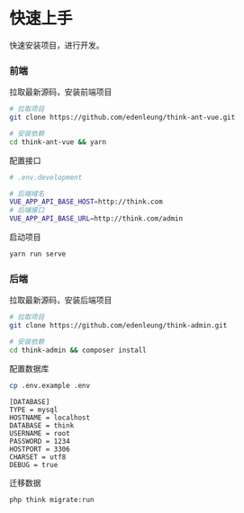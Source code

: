 # 快速上手
快速安装项目，进行开发。

### 前端
拉取最新源码，安装前端项目
```bash
# 拉取项目
git clone https://github.com/edenleung/think-ant-vue.git

# 安装依赖
cd think-ant-vue && yarn
```

配置接口
```bash
# .env.development

# 后端域名
VUE_APP_API_BASE_HOST=http://think.com
# 后端接口
VUE_APP_API_BASE_URL=http://think.com/admin

```

启动项目
```bash
yarn run serve
```

### 后端
拉取最新源码，安装后端项目
```bash
# 拉取项目
git clone https://github.com/edenleung/think-admin.git

# 安装依赖
cd think-admin && composer install
```

配置数据库
```bash
cp .env.example .env
```

```env
[DATABASE]
TYPE = mysql
HOSTNAME = localhost
DATABASE = think
USERNAME = root
PASSWORD = 1234
HOSTPORT = 3306
CHARSET = utf8
DEBUG = true
```

迁移数据
```bash
php think migrate:run
```